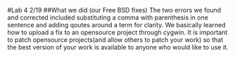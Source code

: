 #Lab 4 2/19
##What we did (our Free BSD fixes)
The two errors we found and corrected included substituting a comma with parenthesis in one sentence and adding qoutes around a term
for clarity. We basically learned how to upload a fix to an opensource project through cygwin. It is important to patch opensource 
projects(and allow others to patch your work) so that the best version of your work is available to anyone who would like to use it. 
